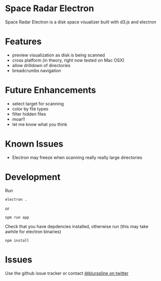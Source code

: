 Space Radar Electron
====
Space Radar Electron is a disk space visualizer built with d3.js and electron


Features
==
- preview visualization as disk is being scanned
- cross platform (in theory, right now tested on Mac OSX)
- allow drilldown of directories
- breadcrumbs navigation

Future Enhancements
==
- select target for scanning
- color by file types
- filter hidden files
- moar!!
- let me know what you think

Known Issues
==
- Electron may freeze when scanning really really large directories

Development
==

Run

```
electron .
```

or

```
npm run app
```

Check that you have depdencies installed, otherwise run (this may take awhile for electron binaries)

```
npm install
```

Issues
==
Use the github issue tracker or contact [@blurspline on twitter](http://twitter.com/blurspline)